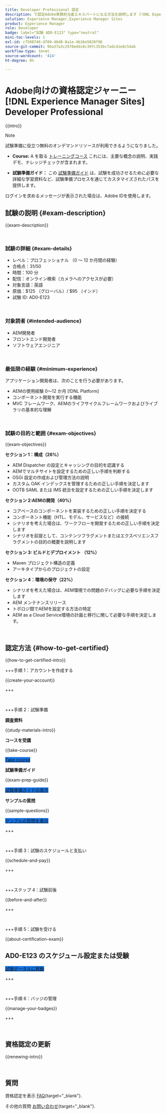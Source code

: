 ```yaml
---
title: Developer Professional 認定
description: で認定Adobe実務担当者エキスパートになる方法を説明します [!DNL Experience Manager Sites].
solution: Experience Manager,Experience Manager Sites
product: Experience Manager
role: Developer
badge: label="試験 AD0-E123" type="neutral"
mini-toc-levels: 1
exl-id: c7508746-d709-46d8-8a1e-4b16e5020f96
source-git-commit: 9ba37a3c2970eddc0c397c353bc7adc41e8c54ab
workflow-type: tm+mt
source-wordcount: '414'
ht-degree: 0%

---
```


# Adobe向けの資格認定ジャーニー [!DNL Experience Manager Sites] Developer Professional

{{intro}}

>[!NOTE]
>
>試験準備に役立つ無料のオンデマンドリソースが利用できるようになりました。
>
>* **Course:** A を取る [トレーニングコース](https://app.rockinfo.com/courses/105) これには、主要な概念の説明、実践デモ、ナレッジチェックが含まれます。
>
>* **試験準備ガイド：** この [試験準備ガイド](https://app.rockinfo.com/courses/playScorm/381) は、試験を成功させるために必要な詳細な学習資料など、試験準備プロセスを通じてカスタマイズされたパスを提供します。
>
>ログインを求めるメッセージが表示された場合は、Adobe IDを使用します。

## 試験の説明 {#exam-description}

{{exam-description}}

<br>

### 試験の詳細 {#exam-details}

* レベル：プロフェッショナル （0 ～ 12 か月間の経験）
* 合格点：31/50
* 時間：100 分
* 配信：オンライン検索（カメラへのアクセスが必要）
* 対象言語：英語
* 原価：$125 （グローバル）/ $95 （インド）
* 試験 ID: AD0-E123

<br>

### 対象読者 {#intended-audience}

* AEM開発者
* フロントエンド開発者
* ソフトウェアエンジニア

<br>

### 最低限の経験 {#minimum-experience}

アプリケーション開発者は、次のことを行う必要があります。

* AEMの使用経験 0～12 か月 [!DNL Platform]
* コンポーネント開発を実行する機能
* MVC フレームワーク、AEMのライフサイクルフレームワークおよびライブラリの基本的な理解

<br>

### 試験の目的と範囲 {#exam-objectives}

{{exam-objectives}}

**セクション 1：構成（26%）**

* AEM Dispatcher の設定とキャッシングの目的を認識する
* AEMでマルチサイトを設定するための正しい手順を判断する
* OSGi 設定の作成および管理方法の説明
* カスタム OAK インデックスを管理するための正しい手順を決定します
* OOTB SAML または IMS 統合を設定するための正しい手順を決定します

**セクション 2:AEMの開発（40%）**

* コアベースのコンポーネントを実装するための正しい手順を決定する
* コンポーネント機能（HTL、モデル、サービスなど）の接続
* シナリオを考えた場合は、ワークフローを開発するための正しい手順を決定します
* シナリオを前提として、コンテンツフラグメントまたはエクスペリエンスフラグメントの目的の概要を説明します

**セクション 3: ビルドとデプロイメント （12%）**

* Maven プロジェクト構造の定義
* アーキタイプからのプロジェクトの設定

**セクション 4：環境の保守（22%）**

* シナリオを考えた場合は、AEM環境での問題のデバッグに必要な手順を決定します
* AEM メンテナンスリリース
* トポロジ間でAEMを設定する方法の特定
* AEM as a Cloud Service環境の計画と移行に関して必要な手順を決定します。

<br>

## 認定方法 {#how-to-get-certified}

{{how-to-get-certified-intro}}

+++手順 1：アカウントを作成する

{{create-your-account}}

+++

<br>

+++手順 2：試験準備

**調査資料**

{{study-materials-intro}}

**コースを受講**

{{take-course}}

<a href="https://app.rockinfo.com/courses/105" target="_blank" class="spectrum-Button spectrum-Button--fill spectrum-Button--accent spectrum-Button--sizeM is-margin-bottom-big-big at-element-click-tracking" style="background-color:#1473E6">

<span class="spectrum-Button-label has-no-wrap">
   Take course
</span>
</a>

**試験準備ガイド**

{{exam-prep-guide}}

<a href="https://app.rockinfo.com/courses/playScorm/381" target="_blank" class="spectrum-Button spectrum-Button--fill spectrum-Button--accent spectrum-Button--sizeM is-margin-bottom-big-big at-element-click-tracking" style="background-color:#1473E6">

<span class="spectrum-Button-label has-no-wrap">
   試験準備ガイドの表示
</span>
</a>

**サンプルの質問**

{{sample-questions}}

<a href="https://scorpion.caveon.com/launchpad/ad3-e123-adobe-experience-manager-sites-developer-professional-sample-questions" target="_blank" class="spectrum-Button spectrum-Button--fill spectrum-Button--accent spectrum-Button--sizeM is-margin-bottom-big-big at-element-click-tracking" style="background-color:#1473E6">

<span class="spectrum-Button-label has-no-wrap">
   サンプルの質問を表示
</span>
</a>

+++

<br>

+++手順 3：試験のスケジュールと支払い

{{schedule-and-pay}}

+++

<br>

+++ステップ 4：試験前後

{{before-and-after}}

+++

<br>

+++手順 5：試験を受ける

{{about-certification-exam}}

## AD0-E123 のスケジュール設定または受験

<a href="https://www.certmetrics.com/adobe/candidate/examity_sso.aspx?eid=AD0-E123" target="_blank" class="spectrum-Button spectrum-Button--fill spectrum-Button--accent spectrum-Button--sizeM is-margin-bottom-big-big at-element-click-tracking" style="background-color:#1473E6">

<span class="spectrum-Button-label has-no-wrap">
   試験ポータルに移動
</span>
</a>

+++

<br>

+++手順 6：バッジの管理

{{manage-your-badges}}

+++

<br>

## 資格認定の更新

{{renewing-intro}}

<br>

## 質問

資格認定を表示 [FAQ](https://experienceleague.adobe.com/docs/certification/certification/faq.html){target="_blank"}.

その他の質問 [お問い合わせ](mailto:certif@adobe.com){target="_blank"}.

